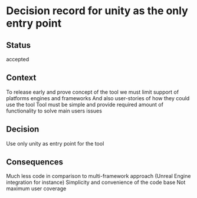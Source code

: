# Decision record for unity as the only entry point

## Status

accepted

## Context

To release early and prove concept of the tool we must limit support of platforms
engines and frameworks
And also user-stories of how they could use the tool
Tool must be simple and provide required amount of functionality to solve main users issues

## Decision

Use only unity as entry point for the tool

## Consequences

Much less code in comparison to multi-framework approach (Unreal Engine integration for instance)
Simplicity and convenience of the code base
Not maximum user coverage
